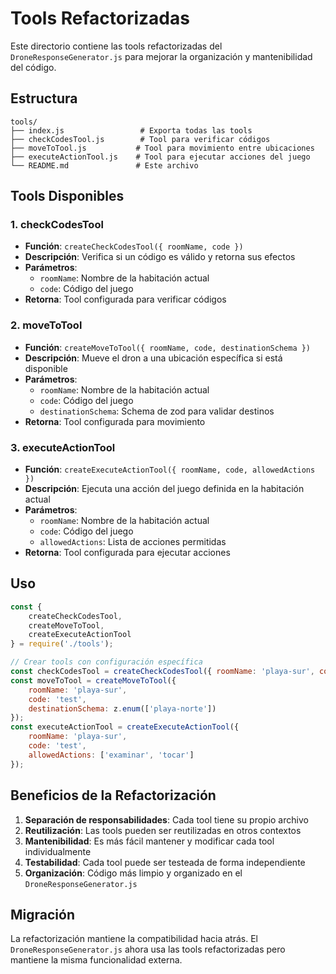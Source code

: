 # Tools Refactorizadas

Este directorio contiene las tools refactorizadas del `DroneResponseGenerator.js` para mejorar la organización y mantenibilidad del código.

## Estructura

```
tools/
├── index.js                 # Exporta todas las tools
├── checkCodesTool.js        # Tool para verificar códigos
├── moveToTool.js           # Tool para movimiento entre ubicaciones
├── executeActionTool.js    # Tool para ejecutar acciones del juego
└── README.md               # Este archivo
```

## Tools Disponibles

### 1. checkCodesTool
- **Función**: `createCheckCodesTool({ roomName, code })`
- **Descripción**: Verifica si un código es válido y retorna sus efectos
- **Parámetros**:
  - `roomName`: Nombre de la habitación actual
  - `code`: Código del juego
- **Retorna**: Tool configurada para verificar códigos

### 2. moveToTool
- **Función**: `createMoveToTool({ roomName, code, destinationSchema })`
- **Descripción**: Mueve el dron a una ubicación específica si está disponible
- **Parámetros**:
  - `roomName`: Nombre de la habitación actual
  - `code`: Código del juego
  - `destinationSchema`: Schema de zod para validar destinos
- **Retorna**: Tool configurada para movimiento

### 3. executeActionTool
- **Función**: `createExecuteActionTool({ roomName, code, allowedActions })`
- **Descripción**: Ejecuta una acción del juego definida en la habitación actual
- **Parámetros**:
  - `roomName`: Nombre de la habitación actual
  - `code`: Código del juego
  - `allowedActions`: Lista de acciones permitidas
- **Retorna**: Tool configurada para ejecutar acciones

## Uso

```javascript
const { 
    createCheckCodesTool, 
    createMoveToTool, 
    createExecuteActionTool 
} = require('./tools');

// Crear tools con configuración específica
const checkCodesTool = createCheckCodesTool({ roomName: 'playa-sur', code: 'test' });
const moveToTool = createMoveToTool({ 
    roomName: 'playa-sur', 
    code: 'test', 
    destinationSchema: z.enum(['playa-norte']) 
});
const executeActionTool = createExecuteActionTool({ 
    roomName: 'playa-sur', 
    code: 'test', 
    allowedActions: ['examinar', 'tocar'] 
});
```

## Beneficios de la Refactorización

1. **Separación de responsabilidades**: Cada tool tiene su propio archivo
2. **Reutilización**: Las tools pueden ser reutilizadas en otros contextos
3. **Mantenibilidad**: Es más fácil mantener y modificar cada tool individualmente
4. **Testabilidad**: Cada tool puede ser testeada de forma independiente
5. **Organización**: Código más limpio y organizado en el `DroneResponseGenerator.js`

## Migración

La refactorización mantiene la compatibilidad hacia atrás. El `DroneResponseGenerator.js` ahora usa las tools refactorizadas pero mantiene la misma funcionalidad externa.
